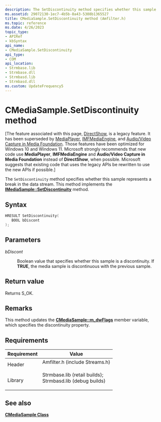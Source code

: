 ```yaml
---
description: The SetDiscontinuity method specifies whether this sample represents a break in the data stream. This method implements the IMediaSample::SetDiscontinuity method.
ms.assetid: 29072130-1ec7-4b5b-8a43-5308b1365527
title: CMediaSample.SetDiscontinuity method (Amfilter.h)
ms.topic: reference
ms.date: 4/26/2023
topic_type: 
- APIRef
- kbSyntax
api_name: 
- CMediaSample.SetDiscontinuity
api_type: 
- COM
api_location: 
- Strmbase.lib
- Strmbase.dll
- Strmbasd.lib
- Strmbasd.dll
ms.custom: UpdateFrequency5
---
```


# CMediaSample.SetDiscontinuity method

\[The feature associated with this page, [DirectShow](/windows/win32/directshow/directshow), is a legacy feature. It has been superseded by [MediaPlayer](/uwp/api/Windows.Media.Playback.MediaPlayer), [IMFMediaEngine](/windows/win32/api/mfmediaengine/nn-mfmediaengine-imfmediaengine), and [Audio/Video Capture in Media Foundation](windows/win32/medfound/audio-video-capture-in-media-foundation). Those features have been optimized for Windows 10 and Windows 11. Microsoft strongly recommends that new code use **MediaPlayer**, **IMFMediaEngine** and **Audio/Video Capture in Media Foundation** instead of **DirectShow**, when possible. Microsoft suggests that existing code that uses the legacy APIs be rewritten to use the new APIs if possible.\]

The `SetDiscontinuity` method specifies whether this sample represents a break in the data stream. This method implements the [**IMediaSample::SetDiscontinuity**](/windows/desktop/api/Strmif/nf-strmif-imediasample-setdiscontinuity) method.

## Syntax


```C++
HRESULT SetDiscontinuity(
   BOOL bDiscont
);
```



## Parameters

<dl> <dt>

*bDiscont* 
</dt> <dd>

Boolean value that specifies whether this sample is a discontinuity. If **TRUE**, the media sample is discontinuous with the previous sample.

</dd> </dl>

## Return value

Returns S\_OK.

## Remarks

This method updates the [**CMediaSample::m\_dwFlags**](cmediasample-m-dwflags.md) member variable, which specifies the discontinuity property.

## Requirements



| Requirement | Value |
|--------------------|--------------------------------------------------------------------------------------------------------------------------------------------------------------------------------------------|
| Header<br/>  | <dl> <dt>Amfilter.h (include Streams.h)</dt> </dl>                                                                                  |
| Library<br/> | <dl> <dt>Strmbase.lib (retail builds); </dt> <dt>Strmbasd.lib (debug builds)</dt> </dl> |



## See also

<dl> <dt>

[**CMediaSample Class**](cmediasample.md)
</dt> </dl>

 

 




